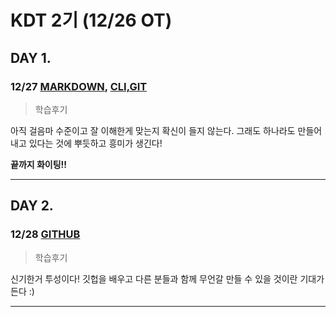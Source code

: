 # KDT 2기 (12/26 OT)
 ## DAY 1.
### 12/27 [MARKDOWN](markdown/markdown.md),   [CLI,GIT](study/DEC27.md)

>학습후기

아직 걸음마 수준이고 잘 이해한게 맞는지 확신이 들지 않는다.
그래도 하나라도 만들어 내고 있다는 것에 뿌듯하고 흥미가 생긴다!

**끝까지 화이팅!!**

---
       
## DAY 2.
### 12/28 [GITHUB](study/DEC28.md)
>학습후기

신기한거 투성이다! 깃헙을 배우고 다른 분들과 함께 무언갈 만들 수 있을 것이란 기대가 든다 :)

---

